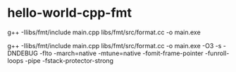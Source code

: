 # hello-world-cpp-fmt

g++ -Ilibs/fmt/include main.cpp libs/fmt/src/format.cc -o main.exe

g++ -Ilibs/fmt/include main.cpp libs/fmt/src/format.cc -o main.exe -O3 -s -DNDEBUG -flto -march=native -mtune=native -fomit-frame-pointer -funroll-loops -pipe -fstack-protector-strong